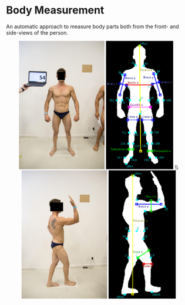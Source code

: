# Body Measurement

An automatic approach to measure body parts both from the front- and side-views of the person.

<p align="center">
<img src="Files/_DSC0080.JPG" height=350>
<img src="Files/18_-__DSC0080.png" height=350>
  \\
<img src="Files/_DSC0081.JPG" height=350>
<img src="Files/32_-__DSC0081.png" height=350>
</p>
